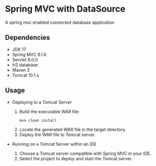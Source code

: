 # Spring MVC with DataSource

A spring mvc enabled connected database application

## Dependencies
* JDK 17
* Spring MVC 6.1.6
* Servlet 6.0.0
* H2 database
* Maven 3
* Tomcat 10.1.x

## Usage

- Deploying to a Tomcat Server
  1. Build the executable WAR file:
        ```
        mvn clean install
        ```
  2. Locate the generated WAR file in the target directory.
  3. Deploy the WAR file to Tomcat server.

- Running on a Tomcat Server within an IDE 
  1. Choose a Tomcat server compatible with Spring MVC in your IDE. 
  2. Select the project to deploy and start the Tomcat server.

